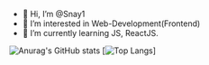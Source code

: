 - 👋 Hi, I’m @Snay1
- 👀 I’m interested in Web-Development(Frontend)
- 🌱 I’m currently learning JS, ReactJS.

![Anurag's GitHub stats](https://github-readme-stats.vercel.app/api?username=snay1&show_icons=true&theme=dark) [![Top Langs](https://github-readme-stats.vercel.app/api/top-langs/?username=snay1&layout=compact&theme=dark)]
